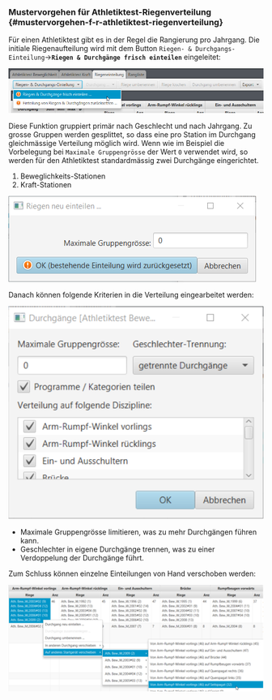 ### Mustervorgehen für Athletiktest-Riegenverteilung {#mustervorgehen-f-r-athletiktest-riegenverteilung}

Für einen Athletiktest gibt es in der Regel die Rangierung pro Jahrgang. Die initiale Riegenaufteilung wird mit dem Button `Riegen- & Durchgangs-Einteilung`->**`Riegen & Durchgänge frisch einteilen`** eingeleitet:

![Riegen & Durchgänge frisch einteilen](/assets/att-suggest-init.png)

Diese Funktion gruppiert primär nach Geschlecht und nach Jahrgang. Zu grosse Gruppen werden gesplittet, so dass eine pro Station im Durchgang gleichmässige Verteilung möglich wird. Wenn wie im Beispiel die Vorbelegung bei `Maximale Gruppengrösse` der Wert `0` verwendet wird, so werden für den Athletiktest standardmässig zwei Durchgänge eingerichtet.

1.  Beweglichkeits-Stationen
2.  Kraft-Stationen

![Riegen & Durchgänge frisch einteilen](/assets/att-riegen-einteilen-dlg.png)

Danach können folgende Kriterien in die Verteilung eingearbeitet werden:

![Riegen & Durchgänge frisch einteilen](/assets/att-suggest-options.png)

*   Maximale Gruppengrösse limitieren, was zu mehr Durchgängen führen kann.
*   Geschlechter in eigene Durchgänge trennen, was zu einer Verdoppelung der Durchgänge führt.

Zum Schluss können einzelne Einteilungen von Hand verschoben werden:

![Riegen & Durchgänge frisch einteilen](/assets/att-planning-edit.png)